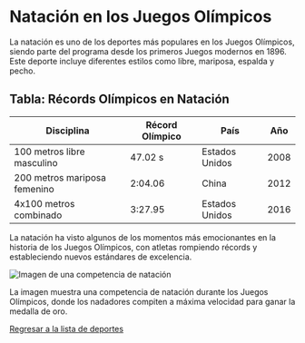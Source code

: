 # Natación en los Juegos Olímpicos

La natación es uno de los deportes más populares en los Juegos Olímpicos, siendo parte del programa desde los primeros Juegos modernos en 1896. Este deporte incluye diferentes estilos como libre, mariposa, espalda y pecho.

## Tabla: Récords Olímpicos en Natación

| Disciplina               | Récord Olímpico | País          | Año  |
|--------------------------|-----------------|---------------|------|
| 100 metros libre masculino | 47.02 s        | Estados Unidos | 2008 |
| 200 metros mariposa femenino | 2:04.06     | China          | 2012 |
| 4x100 metros combinado   | 3:27.95         | Estados Unidos | 2016 |

La natación ha visto algunos de los momentos más emocionantes en la historia de los Juegos Olímpicos, con atletas rompiendo récords y estableciendo nuevos estándares de excelencia.

![Imagen de una competencia de natación](../Recursos/imágenes/natacion-competencia.jpg)

La imagen muestra una competencia de natación durante los Juegos Olímpicos, donde los nadadores compiten a máxima velocidad para ganar la medalla de oro.

[Regresar a la lista de deportes](README.md)

